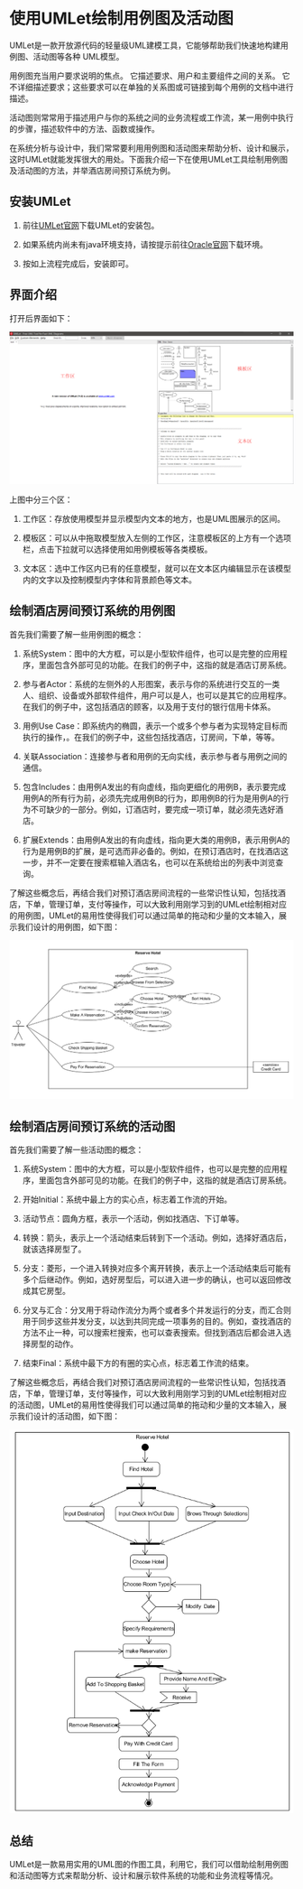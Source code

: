 # 使用UMLet绘制用例图及活动图

UMLet是一款开放源代码的轻量级UML建模工具，它能够帮助我们快速地构建用例图、活动图等各种 UML模型。

用例图充当用户要求说明的焦点。 它描述要求、用户和主要组件之间的关系。 它不详细描述要求；这些要求可以在单独的关系图或可链接到每个用例的文档中进行描述。

活动图则常常用于描述用户与你的系统之间的业务流程或工作流，某一用例中执行的步骤，描述软件中的方法、函数或操作。

在系统分析与设计中，我们常常要利用用例图和活动图来帮助分析、设计和展示，这时UMLet就能发挥很大的用处。下面我介绍一下在使用UMLet工具绘制用例图及活动图的方法，并举酒店房间预订系统为例。

## 安装UMLet

1. 前往[UMLet官网](http://www.umlet.com/)下载UMLet的安装包。

2. 如果系统内尚未有java环境支持，请按提示前往[Oracle官网](http://www.oracle.com/technetwork/java/javase/downloads/index.html)下载环境。

3. 按如上流程完成后，安装即可。

## 界面介绍

打开后界面如下：

![](../images/uml_tech_0.png)

上图中分三个区：

1. 工作区：存放使用模型并显示模型内文本的地方，也是UML图展示的区间。

2. 模板区：可以从中拖取模型放入左侧的工作区，注意模板区的上方有一个选项栏，点击下拉就可以选择使用如用例模板等各类模板。

3. 文本区：选中工作区内已有的任意模型，就可以在文本区内编辑显示在该模型内的文字以及控制模型内字体和背景颜色等文本。

## 绘制酒店房间预订系统的用例图

首先我们需要了解一些用例图的概念：

1. 系统System：图中的大方框，可以是小型软件组件，也可以是完整的应用程序，里面包含外部可见的功能。在我们的例子中，这指的就是酒店订房系统。

2. 参与者Actor：系统的左侧外的人形图案，表示与你的系统进行交互的一类人、组织、设备或外部软件组件，用户可以是人，也可以是其它的应用程序。在我们的例子中，这包括酒店的顾客，以及用于支付的银行信用卡体系。

3. 用例Use Case：即系统内的椭圆，表示一个或多个参与者为实现特定目标而执行的操作，。在我们的例子中，这些包括找酒店，订房间，下单，等等。

4. 关联Association：连接参与者和用例的无向实线，表示参与者与用例之间的通信。

5. 包含Includes：由用例A发出的有向虚线，指向更细化的用例B，表示要完成用例A的所有行为前，必须先完成用例B的行为，即用例B的行为是用例A的行为不可缺少的一部分。例如，订酒店时，要完成一项订单，就必须先选好酒店。

6. 扩展Extends：由用例A发出的有向虚线，指向更大类的用例B，表示用例A的行为是用例B的扩展，是可选而非必备的。例如，在预订酒店时，在找酒店这一步，并不一定要在搜索框输入酒店名，也可以在系统给出的列表中浏览查询。

了解这些概念后，再结合我们对预订酒店房间流程的一些常识性认知，包括找酒店，下单，管理订单，支付等操作，可以大致利用刚学习到的UMLet绘制相对应的用例图，UMLet的易用性使得我们可以通过简单的拖动和少量的文本输入，展示我们设计的用例图，如下图：

![](../images/uml_tech_1.png)

## 绘制酒店房间预订系统的活动图

首先我们需要了解一些活动图的概念：

1. 系统System：图中的大方框，可以是小型软件组件，也可以是完整的应用程序，里面包含外部可见的功能。在我们的例子中，这指的就是酒店订房系统。

2. 开始Initial：系统中最上方的实心点，标志着工作流的开始。

3. 活动节点：圆角方框，表示一个活动，例如找酒店、下订单等。

4. 转换：箭头，表示上一个活动结束后转到下一个活动。例如，选择好酒店后，就该选择房型了。

5. 分支：菱形，一个进入转换对应多个离开转换，表示上一个活动结束后可能有多个后继动作。例如，选好房型后，可以进入进一步的确认，也可以返回修改成其它房型。

6. 分叉与汇合：分叉用于将动作流分为两个或者多个并发运行的分支，而汇合则用于同步这些并发分支，以达到共同完成一项事务的目的。例如，查找酒店的方法不止一种，可以搜索栏搜索，也可以查表搜索。但找到酒店后都会进入选择房型的动作。

7. 结束Final：系统中最下方的有圈的实心点，标志着工作流的结束。

了解这些概念后，再结合我们对预订酒店房间流程的一些常识性认知，包括找酒店，下单，管理订单，支付等操作，可以大致利用刚学习到的UMLet绘制相对应的活动图，UMLet的易用性使得我们可以通过简单的拖动和少量的文本输入，展示我们设计的活动图，如下图：

![](../images/uml_tech_2.png)

## 总结

UMLet是一款易用实用的UML图的作图工具，利用它，我们可以借助绘制用例图和活动图等方式来帮助分析、设计和展示软件系统的功能和业务流程等情况。
